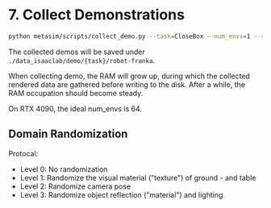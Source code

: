 # 7. Collect Demonstrations
```bash
python metasim/scripts/collect_demo.py --task=CloseBox --num_envs=1 --run_all
```
The collected demos will be saved under `./data_isaaclab/demo/{task}/robot-franka`.

When collecting demo, the RAM will grow up, during which the collected rendered data are gathered before writing to the disk. After a while, the RAM occupation should become steady.

On RTX 4090, the ideal num_envs is 64.


## Domain Randomization
Protocal:
- Level 0: No randomization
- Level 1: Randomize the visual material ("texture") of ground - and table
- Level 2: Randomize camera pose
- Level 3: Randomize object reflection ("material") and lighting

<!-- First, prepare the material dataset [vMaterial 2.4](https://developer.nvidia.com/vmaterials).
```bash
wget https://developer.nvidia.com/downloads/designworks/vmaterials/secure/2.4/nvidia-vmaterials_2-linux-x86-64-2.4.0-373000.4039.run
sudo sh ./nvidia-vmaterials_2-linux-x86-64-2.4.0-373000.4039.run
# The installed path should be /opt/nvidia/mdl/vMaterials_2
# If not, change the path to the actual intallation path on your machine
ln -s /opt/nvidia/mdl/vMaterials_2 third_party
``` -->
